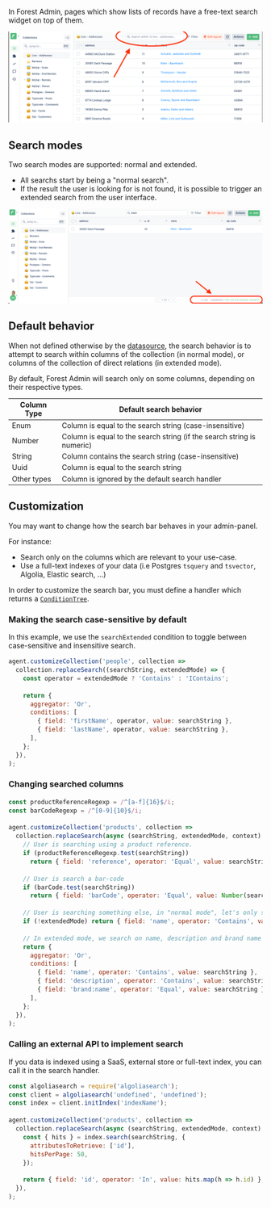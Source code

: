 In Forest Admin, pages which show lists of records have a free-text search widget on top of them.

![Search bar on main list-view](../assets/search-bar.png)

## Search modes

Two search modes are supported: normal and extended.

- All searchs start by being a "normal search".
- If the result the user is looking for is not found, it is possible to trigger an extended search from the user interface.

![Extended search call to action](../assets/search-bar-extended.png)

## Default behavior

When not defined otherwise by the [datasource](../datasources/README.md), the search behavior is to attempt to search within columns of the collection (in normal mode), or columns of the collection of direct relations (in extended mode).

By default, Forest Admin will search only on some columns, depending on their respective types.

| Column Type | Default search behavior                                                |
| ----------- | ---------------------------------------------------------------------- |
| Enum        | Column is equal to the search string (case-insensitive)                |
| Number      | Column is equal to the search string (if the search string is numeric) |
| String      | Column contains the search string (case-insensitive)                   |
| Uuid        | Column is equal to the search string                                   |
| Other types | Column is ignored by the default search handler                        |

## Customization

You may want to change how the search bar behaves in your admin-panel.

For instance:

- Search only on the columns which are relevant to your use-case.
- Use a full-text indexes of your data (i.e Postgres `tsquery` and `tsvector`, Algolia, Elastic search, ...)

In order to customize the search bar, you must define a handler which returns a [`ConditionTree`](../under-the-hood/queries/filters.md#condition-trees).

### Making the search case-sensitive by default

In this example, we use the `searchExtended` condition to toggle between case-sensitive and insensitive search.

```javascript
agent.customizeCollection('people', collection =>
  collection.replaceSearch((searchString, extendedMode) => {
    const operator = extendedMode ? 'Contains' : 'IContains';

    return {
      aggregator: 'Or',
      conditions: [
        { field: 'firstName', operator, value: searchString },
        { field: 'lastName', operator, value: searchString },
      ],
    };
  }),
);
```

### Changing searched columns

```javascript
const productReferenceRegexp = /^[a-f]{16}$/i;
const barCodeRegexp = /^[0-9]{10}$/i;

agent.customizeCollection('products', collection =>
  collection.replaceSearch(async (searchString, extendedMode, context) => {
    // User is searching using a product reference.
    if (productReferenceRegexp.test(searchString))
      return { field: 'reference', operator: 'Equal', value: searchString };

    // User is search a bar-code
    if (barCode.test(searchString))
      return { field: 'barCode', operator: 'Equal', value: Number(searchString) };

    // User is searching something else, in "normal mode", let's only search in the product name
    if (!extendedMode) return { field: 'name', operator: 'Contains', value: searchString };

    // In extended mode, we search on name, description and brand name
    return {
      aggregator: 'Or',
      conditions: [
        { field: 'name', operator: 'Contains', value: searchString },
        { field: 'description', operator: 'Contains', value: searchString },
        { field: 'brand:name', operator: 'Equal', value: searchString },
      ],
    };
  }),
);
```

### Calling an external API to implement search

If you data is indexed using a SaaS, external store or full-text index, you can call it in the search handler.

```javascript
const algoliasearch = require('algoliasearch');
const client = algoliasearch('undefined', 'undefined');
const index = client.initIndex('indexName');

agent.customizeCollection('products', collection =>
  collection.replaceSearch(async (searchString, extendedMode, context) => {
    const { hits } = index.search(searchString, {
      attributesToRetrieve: ['id'],
      hitsPerPage: 50,
    });

    return { field: 'id', operator: 'In', value: hits.map(h => h.id) };
  }),
);
```
